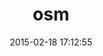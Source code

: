 ---
layout: post
title:  "osm"
repo:   "robertgauld/osm"
date:   2015-02-18 17:12:55
gemurl: https://github.com/robertgauld/osm
---